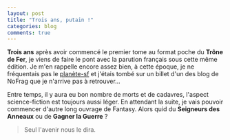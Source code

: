 ```yaml
---
layout: post
title: "Trois ans, putain !"
categories: blog
comments: true
---
```


**Trois ans** après avoir commencé le premier tome au format poche du **Trône de Fer**, je viens de faire le pont avec la parution français sous cette même édition. Je m'en rappelle encore assez bien, à cette époque, je ne fréquentais pas le [planète-sf](http://planete-sf.org/index.php) et j'étais tombé sur un billet d'un des blog de NoFrag que je n'arrive pas à retrouver...

Entre temps, il y aura eu bon nombre de morts et de cadavres, l'aspect science-fiction est toujours aussi léger. En attendant la suite, je vais pouvoir commencer d'autre long ouvrage de Fantasy. Alors quid du **Seigneurs des Anneaux** ou de **Gagner la Guerre** ? 

> Seul l'avenir nous le dira.


